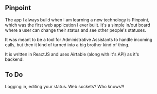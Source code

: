 ## Pinpoint

The app I always build when I am learning a new technology is Pinpoint, which was the first web application I ever built. It's a simple in/out board where a user can change their status and see other people's statuses.

It was meant to be a tool for Administrative Assistants to handle incoming calls, but then it kind of turned into a big brother kind of thing.

It is written in ReactJS and uses Airtable (along with it's API) as it's backend.

## To Do

Logging in, editing your status. Web sockets? Who knows?!
